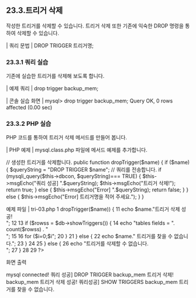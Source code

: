 
## 23.3.트리거 삭제 
작성한 트리거를 삭제할 수 있습니다. 트리거 삭제 또한 기존에 익숙한 DROP 명령을 통 하여 삭제할 수 있습니다. 

| 쿼리 문법 | 
DROP TRIGGER 트리거명; 

### 23.3.1 쿼리 실습 
기존에 실습한 트리거를 삭제해 보도록 합니다. 

| 예제 쿼리 | 
drop trigger backup_mem; 

| 콘솔 실습 화면 | 
mysql> drop trigger backup_mem; Query OK, 0 rows affected (0.00 sec) 

### 23.3.2 PHP 실습 
PHP 코드를 통하여 트리거 삭제 메서드를 만들어 봅니다. 

| PHP 예제 | 
mysql.class.php 파일에 메서드 예제를 추가합니다. 

// 생성한 트리거를 삭제합니다. public function dropTrigger($name) { 
if ($name) { $queryString = "DROP TRIGGER $name"; 
// 쿼리를 전송합니다. 
if (mysqli_query($this->dbcon, $queryString)=== TRUE) { $this->msgEcho("쿼리 성공] ".$queryString); $this->msgEcho("트리거 삭제!"); return true; 
} else { $this->msgEcho("Error] ".$queryString); return false; 
} 
} else { $this->msgEcho("Error] 트리거명을 적어 주세요."); } } 

예제 파일 | tri-03.php 
1 <?php 2 3 include "dbinfo.php"; 4 include "mysql.class.php"; 5 6 // ++ Mysqli DB 연결. 7 $db = new JinyMysql(); 8 9 $name = "backup_mem"; 10 if ($db->dropTrigger($name)) { 11 echo $name."트리거 삭제 성공! <br>"; 
12 13 if ($rowss = $db->showTriggers()) { 14 echo "tables fields = ". count($rowss) . "<br>"; 15 16 for ($i=0;$i<count($rowss);$i++) { 17 echo $i."="; 18 print_r($rowss[$i]); 19 echo "<br>"; 
20 } 
21 } else { 22 echo $name." 트리거를 찾을 수 없습니다."; 
23 } 24 
25 } else { 26 echo "트리거를 삭제할 수 없습니다.<br>"; 
27 } 28 29 ?> 


화면 출력 

mysql connected! 쿼리 성공] DROP TRIGGER backup_mem 트리거 삭제! backup_mem 트리거 삭제 성공! 쿼리성공] SHOW TRIGGERS backup_mem 트리거를 찾을 수 없습니다. 

